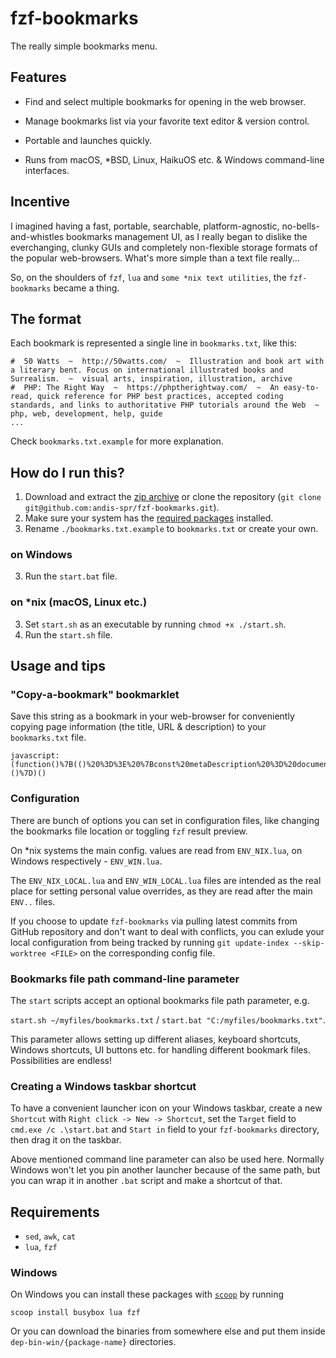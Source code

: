 # fzf-bookmarks

The really simple bookmarks menu.

## Features

- Find and select multiple bookmarks for opening in the web browser.

- Manage bookmarks list via your favorite text editor & version control.

- Portable and launches quickly.

- Runs from macOS, *BSD, Linux, HaikuOS etc. & Windows command-line interfaces.

## Incentive

I imagined having a fast, portable, searchable, platform-agnostic, no-bells-and-whistles bookmarks management UI, as I really began to dislike the everchanging, clunky GUIs and completely non-flexible storage formats of the popular web-browsers. What's more simple than a text file really...

So, on the shoulders of `fzf`, `lua` and `some *nix text utilities`, the `fzf-bookmarks` became a thing.

## The format

Each bookmark is represented a single line in `bookmarks.txt`,  like this:
```
#  50 Watts  ~  http://50watts.com/  ~  Illustration and book art with a literary bent. Focus on international illustrated books and Surrealism.  ~  visual arts, inspiration, illustration, archive
#  PHP: The Right Way  ~  https://phptherightway.com/  ~  An easy-to-read, quick reference for PHP best practices, accepted coding standards, and links to authoritative PHP tutorials around the Web  ~  php, web, development, help, guide
...
```
Check `bookmarks.txt.example` for more explanation.

## How do I run this?

1. Download and extract the <a href="https://github.com/andis-spr/fzf-bookmarks/archive/master.zip">zip archive</a> or clone the repository (`git clone git@github.com:andis-spr/fzf-bookmarks.git`).
2. Make sure your system has the <a href="#requirements">required packages</a> installed.
3. Rename `./bookmarks.txt.example` to `bookmarks.txt` or create your own.

### on Windows

3. Run the `start.bat` file.

### on *nix (macOS, Linux etc.)

3. Set `start.sh` as an executable by running `chmod +x ./start.sh`.
4. Run the `start.sh` file.

## Usage and tips

### "Copy-a-bookmark" bookmarklet

Save this string as a bookmark in your web-browser for conveniently copying page information (the title, URL & description) to your `bookmarks.txt` file.

```
javascript:(function()%7B(()%20%3D%3E%20%7Bconst%20metaDescription%20%3D%20document.querySelector(%60meta%5Bname%3D%22description%22%5D%60)%3Bconst%20prepend%20%3D%20%60%23%20%20%60%3Bconst%20colDelimeter%20%3D%20%60%20%20~%20%20%60%3Bprompt(%60Copy%20this%60%2C%60%24%7Bprepend%7D%24%7Bdocument.title.replace(%2F%5Cs%2B%2Fg%2C%20%60%20%60).trim()%7D%24%7BcolDelimeter%7D%24%7Bwindow.location%7D%24%7BcolDelimeter%7D%24%7BmetaDescription%20%26%26%20metaDescription.content.replace(%2F%5Cs%2B%2Fg%2C%20%60%20%60).trim()%7D%24%7BcolDelimeter%7D%60)%3B%7D)()%7D)()
```

### Configuration

There are bunch of options you can set in configuration files, like changing the bookmarks file location or toggling `fzf` result preview.

On *nix systems the main config. values are read from `ENV_NIX.lua`, on Windows respectively - `ENV_WIN.lua`.

The `ENV_NIX_LOCAL.lua` and `ENV_WIN_LOCAL.lua` files are intended as the real place for setting personal value overrides, as they are read after the main `ENV..` files.

If you choose to update `fzf-bookmarks` via pulling latest commits from GitHub repository and don't want to deal with conflicts, you can exlude your local configuration from being tracked by running `git update-index --skip-worktree <FILE>` on the corresponding config file.

### Bookmarks file path command-line parameter

The `start` scripts accept an optional bookmarks file path parameter, e.g.

`start.sh ~/myfiles/bookmarks.txt` / `start.bat "C:/myfiles/bookmarks.txt"`.

This parameter allows setting up different aliases, keyboard shortcuts, Windows shortcuts, UI buttons etc. for handling different bookmark files. Possibilities are endless!

### Creating a Windows taskbar shortcut

To have a convenient launcher icon on your Windows taskbar, create a new `Shortcut` with `Right click -> New -> Shortcut`, set the `Target` field to `cmd.exe /c .\start.bat` and `Start in` field to your `fzf-bookmarks` directory, then drag it on the taskbar.

Above mentioned command line parameter can also be used here. Normally Windows won't let you pin another launcher because of the same path, but you can wrap it in another `.bat` script and make a shortcut of that.

## Requirements

- `sed`, `awk`, `cat`
- `lua`, `fzf`

### Windows

On Windows you can install these packages with <a href="https://scoop.sh" target="_blank">`scoop`</a> by running

```
scoop install busybox lua fzf
```
Or you can download the binaries from somewhere else and put them inside `dep-bin-win/{package-name}` directories.
